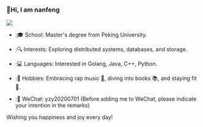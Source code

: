 ### 👋Hi, I am nanfeng
![](https://komarev.com/ghpvc/?username=nanfeng1999)

- :🎓 School: Master's degree from Peking University.

- :🔍 Interests: Exploring distributed systems, databases, and storage.

- :💻 Languages: Interested in Golang, Java, C++, Python.

- :🎵 Hobbies: Embracing rap music 🎤, diving into books 📚, and staying fit 💪.

- :📱 WeChat: yzy20200701 (Before adding me to WeChat, please indicate your intention in the remarks)

Wishing you happiness and joy every day!


